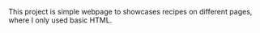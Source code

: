 This project is simple webpage to showcases recipes on different pages,
where I only used basic HTML.